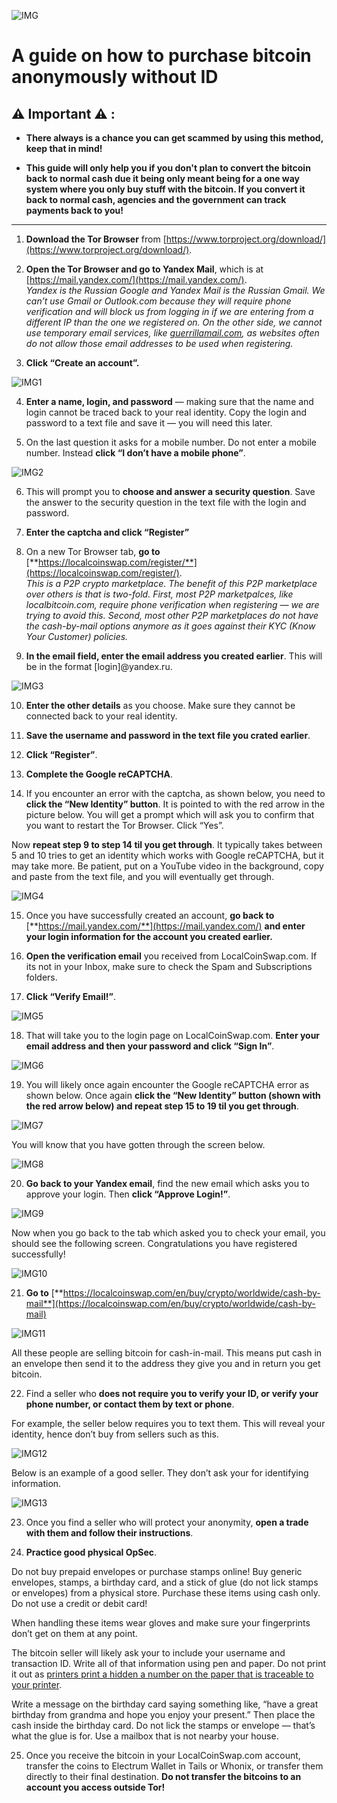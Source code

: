 
![IMG](IMGS/tor_coin.png)

# A guide on how to purchase bitcoin anonymously without ID

## ⚠️ Important ⚠️ :

* **There always is a chance you can get scammed by using this method, keep that in mind!**

* **This guide will only help you if you don't plan to convert the bitcoin back to normal cash due it being only meant being for a one way system where you only buy stuff with the bitcoin. If you convert it back to normal cash, agencies and the government can track payments back to you!**

------------------------------------------


1.  **Download the Tor Browser** from [https://www.torproject.org/download/](https://www.torproject.org/download/).

2.  **Open the Tor Browser and go to Yandex Mail**, which is at [https://mail.yandex.com/](https://mail.yandex.com/).  
    _Yandex is the Russian Google and Yandex Mail is the Russian Gmail. We can’t use Gmail or Outlook.com because they will require phone verification and will block us from logging in if we are entering from a different IP than the one we registered on. On the other side, we cannot use temporary email services, like_ [_guerrillamail.com_](https://www.guerrillamail.com/)_, as websites often do not allow those email addresses to be used when registering._

3.  **Click “Create an account”.**



![IMG1](IMGS/1.png)

4. **Enter a name, login, and password** — making sure that the name and login cannot be traced back to your real identity. Copy the login and password to a text file and save it — you will need this later.

5. On the last question it asks for a mobile number. Do not enter a mobile number. Instead **click “I don’t have a mobile phone”**.

![IMG2](IMGS/2.png)

6. This will prompt you to **choose and answer a security question**. Save the answer to the security question in the text file with the login and password.

7. **Enter the captcha and click “Register”**

8. On a new Tor Browser tab, **go to** [**https://localcoinswap.com/register/**](https://localcoinswap.com/register/).  
_This is a P2P crypto marketplace. The benefit of this P2P marketplace over others is that is two-fold. First, most P2P marketpalces, like localbitcoin.com, require phone verification when registering — we are trying to avoid this. Second, most other P2P marketplaces do not have the cash-by-mail options anymore as it goes against their KYC (Know Your Customer) policies._

9. **In the email field, enter the email address you created earlier**. This will be in the format [login]@yandex.ru.

![IMG3](IMGS/3.png)

10. **Enter the other details** as you choose. Make sure they cannot be connected back to your real identity.

11. **Save the username and password in the text file you crated earlier**.

12. **Click “Register”**.

13. **Complete the Google reCAPTCHA**.

14. If you encounter an error with the captcha, as shown below, you need to **click the “New Identity” button**. It is pointed to with the red arrow in the picture below. You will get a prompt which will ask you to confirm that you want to restart the Tor Browser. Click “Yes”.

Now **repeat step 9 to step 14 til you get through**. It typically takes between 5 and 10 tries to get an identity which works with Google reCAPTCHA, but it may take more. Be patient, put on a YouTube video in the background, copy and paste from the text file, and you will eventually get through.

![IMG4](IMGS/4.png)

15. Once you have successfully created an account, **go back to** [**https://mail.yandex.com/**](https://mail.yandex.com/) **and enter your login information for the account you created earlier.**

16. **Open the verification email** you received from LocalCoinSwap.com. If its not in your Inbox, make sure to check the Spam and Subscriptions folders.

17. **Click “Verify Email!”**.

![IMG5](IMGS/5.png)

18. That will take you to the login page on LocalCoinSwap.com. **Enter your email address and then your password and click “Sign In”**.

![IMG6](IMGS/6.png)

19. You will likely once again encounter the Google reCAPTCHA error as shown below. Once again **click the “New Identity” button (shown with the red arrow below) and repeat step 15 to 19 til you get through**.

![IMG7](IMGS/7.png)

You will know that you have gotten through the screen below.

![IMG8](IMGS/8.png)

20. **Go back to your Yandex email**, find the new email which asks you to approve your login. Then **click “Approve Login!”**.

![IMG9](IMGS/9.png)

Now when you go back to the tab which asked you to check your email, you should see the following screen. Congratulations you have registered successfully!

![IMG10](IMGS/10.png)

21. **Go to** [**https://localcoinswap.com/en/buy/crypto/worldwide/cash-by-mail**](https://localcoinswap.com/en/buy/crypto/worldwide/cash-by-mail)

![IMG11](IMGS/11.png)

All these people are selling bitcoin for cash-in-mail. This means put cash in an envelope then send it to the address they give you and in return you get bitcoin.

22. Find a seller who **does not require you to verify your ID, or verify your phone number, or contact them by text or phone**.

For example, the seller below requires you to text them. This will reveal your identity, hence don’t buy from sellers such as this.

![IMG12](IMGS/12.png)

Below is an example of a good seller. They don’t ask your for identifying information.

![IMG13](IMGS/13.png)

23. Once you find a seller who will protect your anonymity, **open a trade with them and follow their instructions**.

24. **Practice good physical OpSec**.

Do not buy prepaid envelopes or purchase stamps online! Buy generic envelopes, stamps, a birthday card, and a stick of glue (do not lick stamps or envelopes) from a physical store. Purchase these items using cash only. Do not use a credit or debit card!

When handling these items wear gloves and make sure your fingerprints don’t get on them at any point.

The bitcoin seller will likely ask your to include your username and transaction ID. Write all of that information using pen and paper. Do not print it out as [printers print a hidden a number on the paper that is traceable to your printer](https://www.youtube.com/watch?v=sit6zUQKpJc).

Write a message on the birthday card saying something like, “have a great birthday from grandma and hope you enjoy your present.” Then place the cash inside the birthday card. Do not lick the stamps or envelope — that’s what the glue is for. Use a mailbox that is not nearby your house.

25. Once you receive the bitcoin in your LocalCoinSwap.com account, transfer the coins to Electrum Wallet in Tails or Whonix, or transfer them directly to their final destination. **Do not transfer the bitcoins to an account you access outside Tor!**
